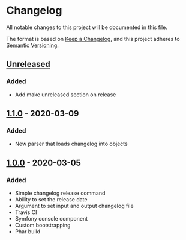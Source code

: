 # Changelog
All notable changes to this project will be documented in this file.

The format is based on [Keep a Changelog](https://keepachangelog.com/en/1.0.0/),
and this project adheres to [Semantic Versioning](https://semver.org/spec/v2.0.0.html).

## [Unreleased]
### Added
- Add make unreleased section on release

## [1.1.0] - 2020-03-09
### Added
- New parser that loads changelog into objects

## [1.0.0] - 2020-03-05
### Added
- Simple changelog release command
- Ability to set the release date
- Argument to set input and output changelog file
- Travis CI
- Symfony console component
- Custom bootstrapping
- Phar build

[Unreleased]: https://github.com/despark/keepachangelog-release/compare/v1.1.0...HEAD
[1.1.0]: https://github.com/despark/keepachangelog-release/releases/tag/v1.1.0
[1.0.0]: https://github.com/despark/keepachangelog-release/releases/tag/v1.0.0
